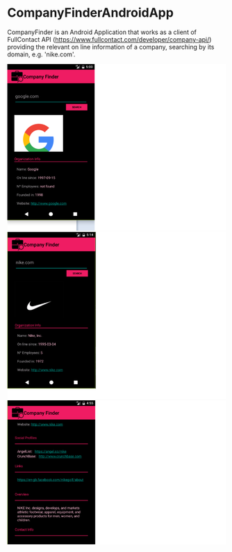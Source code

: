 # CompanyFinderAndroidApp

CompanyFinder is an Android Application that works as a client of FullContact API (https://www.fullcontact.com/developer/company-api/) providing the relevant on line information 
of a company, searching by its domain, e.g. 'nike.com'.

![alt text](companyFinder3.png)![alt text](companyFinder1.png)![alt text](companyFinder2.png)
